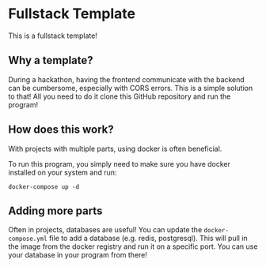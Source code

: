 # Fullstack Template

This is a fullstack template!

## Why a template?
During a hackathon, having the frontend communicate with the backend can be cumbersome, especially with CORS errors. This is a simple solution to that! All you need to do it clone this GitHub repository and run the program!

## How does this work?
With projects with multiple parts, using docker is often beneficial.

To run this program, you simply need to make sure you have docker installed on your system and run:
```
docker-compose up -d
```

## Adding more parts
Often in projects, databases are useful! You can update the `docker-compose.yml` file to add a database (e.g. redis, postgresql). This will pull in the image from the docker registry and run it on a specific port. You can use your database in your program from there!
